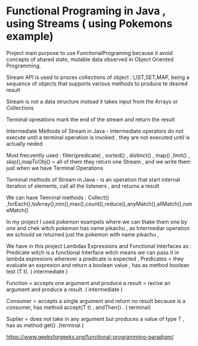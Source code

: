 # Functional Programing in Java , using Streams   ( using Pokemons  example)

Project main purpose to use FunctionalPrograming because it avoid concepts of shared state, mutable data observed in Object Oriented Programming. 

 Stream API is used to proces collections of object : LIST,SET,MAP, being a sequence of objects that supports various methods to produce te desired result

 Stream is not a data structure instead it takes input from the Arrays or Collections 

 Terminal opreations mark the end of the stream and return the result 

 Intermediate Methods of Stream in Java -  Intermediate operators  do not execute until a terminal operation is invoked , they are not executed until is actually neded

 Most frecvently used : filter(predicate) , sorted() , distinct() , map() ,limit() , skip(),mapToObj() = all of them they return one Stream , and we write them just
when we have Terminal Operations 

 Terminal methods of Stream in Java - is an operation that start internal iteration of elements, call all the listeners , and returns a result

 We can have Temrinal methods : Collect() ,forEach(),toArray(),min(),max(),count(),reduce(),anyMatch(),allMatch(),noneMatch()

 In my project I used pokemon exampels  where we can thake them one by one and chek witch pokemon has name pikachu , as Intermediar operation we schould se returned just the pokemon with name pikachu , 

 We have in this project Lambdas Expressions and  Functional Interfaces as : Predicate witch is a functional Interface witch means we can pass it in lambda expresions wherever a predicate is expected , 
  Predicates =  they evaluate an expresion and return a boolean value , has as method boolean test (T t). ( intermediate )

 Function =  accepts one argument and produce a result  = recive an argument and produce a result. ( intermediate )

 Consumer = accepts a single argument and return no result because is a consumer, has method accept(T t) , andThen() . ( terminal) 

 Suplier  =  does not take in any argument but produces a value of type T , has as method get() .(terminal )
 
 https://www.geeksforgeeks.org/functional-programming-paradigm/


